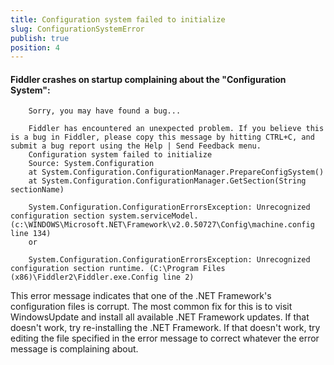 ```yaml
---
title: Configuration system failed to initialize
slug: ConfigurationSystemError
publish: true
position: 4
---
```


#### Fiddler crashes on startup complaining about the "Configuration System":


		Sorry, you may have found a bug...

		Fiddler has encountered an unexpected problem. If you believe this is a bug in Fiddler, please copy this message by hitting CTRL+C, and submit a bug report using the Help | Send Feedback menu.
		Configuration system failed to initialize
		Source: System.Configuration
		at System.Configuration.ConfigurationManager.PrepareConfigSystem()
		at System.Configuration.ConfigurationManager.GetSection(String sectionName)

		System.Configuration.ConfigurationErrorsException: Unrecognized configuration section system.serviceModel. (c:\WINDOWS\Microsoft.NET\Framework\v2.0.50727\Config\machine.config line 134)
		or

		System.Configuration.ConfigurationErrorsException: Unrecognized configuration section runtime. (C:\Program Files (x86)\Fiddler2\Fiddler.exe.Config line 2)

This error message indicates that one of the .NET Framework's configuration files is corrupt. The most common fix for this is to visit WindowsUpdate and install all available .NET Framework updates. If that doesn't work, try re-installing the .NET Framework. If that doesn't work, try editing the file specified in the error message to correct whatever the error message is complaining about.
